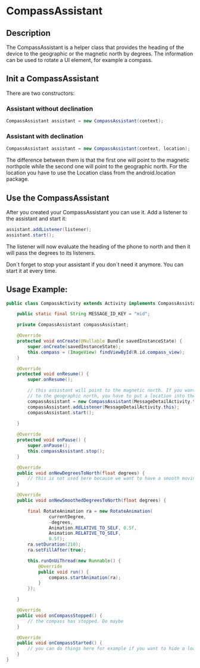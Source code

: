 # CompassAssistant
## Description
The CompassAssistant is a helper class that provides the heading of the device to
the geographic or the magnetic north by degrees. The information can be used to rotate a UI element,
for example a compass. 

## Init a CompassAssistant
There are two constructors:

### Assistant without declination
```java
CompassAssistant assistant = new CompassAssistant(context);
```

### Assistant with declination
```java
CompassAssistant assistant = new CompassAssistant(context, location);
```

The difference between them is that the first one will point to the magnetic northpole while the
second one will point to the geographic north. For the location you have to use the Location class from
the android.location package.

## Use the CompassAssistant
After you created your CompassAssistant you can use it. Add a listener to the assistant and start
it:

```java
assistant.addListener(listener);
assistant.start();
```

The listener will now evaluate the heading of the phone to north and then it will pass the degrees
to its listeners.

Don´t forget to stop your assistant if you don´t need it anymore. You can start it at every time.

## Usage Example:

```java
public class CompassActivity extends Activity implements CompassAssistant.CompassAssistantListener {

    public static final String MESSAGE_ID_KEY = "mid";

    private CompassAssistant compassAssistant;

    @Override
    protected void onCreate(@Nullable Bundle savedInstanceState) {
        super.onCreate(savedInstanceState);
        this.compass = (ImageView) findViewById(R.id.compass_view);
    }

    @Override
    protected void onResume() {
        super.onResume();

        // this assistant will point to the magnetic north. If you want to have a compass that points
        // to the geographic north, you have to put a location into the constructor.
        compassAssistant = new CompassAssistant(MessageDetailActivity.this);
        compassAssistant.addListener(MessageDetailActivity.this);
        compassAssistant.start();
            
    }

    @Override
    protected void onPause() {
        super.onPause();
        this.compassAssistant.stop();
    }

    @Override
    public void onNewDegreesToNorth(float degrees) {
        // this is not used here because we want to have a smooth moving compass.
    }

    @Override
    public void onNewSmoothedDegreesToNorth(float degrees) {

        final RotateAnimation ra = new RotateAnimation(
                currentDegree,
                -degrees,
                Animation.RELATIVE_TO_SELF, 0.5f,
                Animation.RELATIVE_TO_SELF,
                0.5f);
        ra.setDuration(210);
        ra.setFillAfter(true);

        this.runOnUiThread(new Runnable() {
            @Override
            public void run() {
                compass.startAnimation(ra);
            }
        });

    }

    @Override
    public void onCompassStopped() {
        // the compass has stopped. Do maybe 
    }

    @Override
    public void onCompassStarted() {
        // you can do things here for example if you want to hide a loading indicator.
    }
}
```